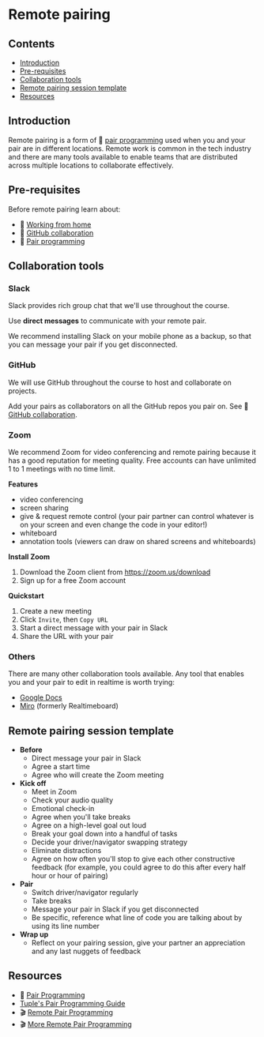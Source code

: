 # Remote pairing

## Contents

- [Introduction](#introduction)
- [Pre-requisites](#pre-requisites)
- [Collaboration tools](#collaboration-tools)
- [Remote pairing session template](#remote-pairing-session-template)
- [Resources](#resources)

## Introduction

Remote pairing is a form of :pill: [pair programming](./pairing.md) used when you and your pair are in different locations. Remote work is common in the tech industry and there are many tools available to enable teams that are distributed across multiple locations to collaborate effectively.

## Pre-requisites

Before remote pairing learn about:
- :pill: [Working from home](./working-from-home.md)
- :pill: [GitHub collaboration](./github_collaboration.md)
- :pill: [Pair programming](./pairing.md)

## Collaboration tools

### Slack

Slack provides rich group chat that we'll use throughout the course.

Use **direct messages** to communicate with your remote pair.

We recommend installing Slack on your mobile phone as a backup, so that you can message your pair if you get disconnected.

### GitHub

We will use GitHub throughout the course to host and collaborate on projects.

Add your pairs as collaborators on all the GitHub repos you pair on. See :pill: [GitHub collaboration](./github_collaboration.md).

### Zoom

We recommend Zoom for video conferencing and remote pairing because it has a good reputation for meeting quality. Free accounts can have unlimited 1 to 1 meetings with no time limit.

**Features**
- video conferencing
- screen sharing
- give & request remote control (your pair partner can control whatever is on your screen and even change the code in your editor!)
- whiteboard
- annotation tools (viewers can draw on shared screens and whiteboards)

**Install Zoom**
1. Download the Zoom client from https://zoom.us/download
1. Sign up for a free Zoom account

**Quickstart**
1. Create a new meeting
1. Click `Invite`, then `Copy URL`
1. Start a direct message with your pair in Slack
1. Share the URL with your pair

### Others

There are many other collaboration tools available. Any tool that enables you and your pair to edit in realtime is worth trying:

- [Google Docs](https://docs.google.com/)
- [Miro](https://miro.com) (formerly Realtimeboard)

## Remote pairing session template

- **Before**
  - Direct message your pair in Slack
  - Agree a start time
  - Agree who will create the Zoom meeting
- **Kick off**
  - Meet in Zoom
  - Check your audio quality
  - Emotional check-in
  - Agree when you'll take breaks
  - Agree on a high-level goal out loud
  - Break your goal down into a handful of tasks
  - Decide your driver/navigator swapping strategy
  - Eliminate distractions
  - Agree on how often you'll stop to give each other constructive feedback (for example, you could agree to do this after every half hour or hour of pairing)
- **Pair**
  - Switch driver/navigator regularly
  - Take breaks
  - Message your pair in Slack if you get disconnected
  - Be specific, reference what line of code you are talking about by using its line number 
- **Wrap up**
  - Reflect on your pairing session, give your partner an appreciation and any last nuggets of feedback

## Resources

- :pill: [Pair Programming](./pairing.md)
- [Tuple's Pair Programming Guide](https://tuple.app/pair-programming-guide/)
- :clapper: [Remote Pair Programming](https://www.youtube.com/watch?v=Yq1qgWvSIdI)
- :clapper: [More Remote Pair Programming](https://www.youtube.com/watch?v=f9ALSPlPQhg)
